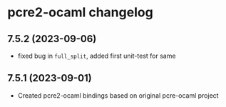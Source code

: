 # pcre2-ocaml changelog

## 7.5.2 (2023-09-06)

* fixed bug in `full_split`, added first unit-test for same

## 7.5.1 (2023-09-01)

* Created pcre2-ocaml bindings based on original pcre-ocaml project
